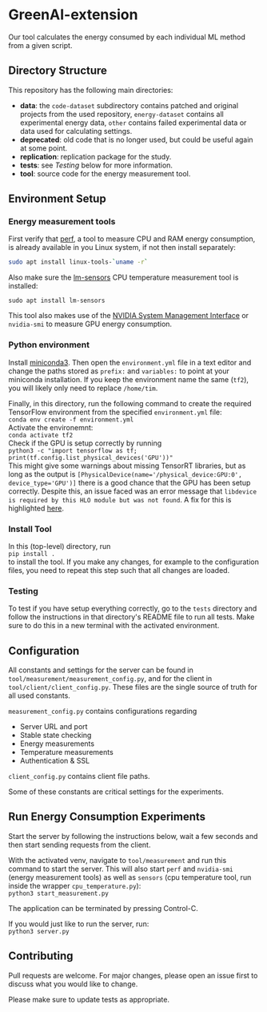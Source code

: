 # GreenAI-extension

Our tool calculates the energy consumed by each individual ML method from a given script.

## Directory Structure
This repository has the following main directories:
- **data**: the `code-dataset` subdirectory contains patched and original projects from the used repository, `energy-dataset` contains all experimental energy data, `other` contains failed experimental data or data used for calculating settings.
- **deprecated**: old code that is no longer used, but could be useful again at some point.
- **replication**: replication package for the study.
- **tests**: see *Testing* below for more information.
- **tool**: source code for the energy measurement tool. 

## Environment Setup
### Energy measurement tools
First verify that [perf](https://perf.wiki.kernel.org/index.php/Main_Page), a tool to measure CPU and RAM energy consumption, is already available in you Linux system, if not then install separately:
```bash
sudo apt install linux-tools-`uname -r`
```  
Also make sure the [lm-sensors](https://wiki.archlinux.org/title/lm_sensors) CPU temperature measurement tool is installed:
```
sudo apt install lm-sensors
```
This tool also makes use of the [NVIDIA System Management Interface](https://developer.nvidia.com/nvidia-system-management-interface) or `nvidia-smi` to measure GPU energy consumption.  
   
### Python environment
Install [miniconda3](https://docs.conda.io/en/latest/miniconda.html). Then open the `environment.yml` file in a text editor and change the paths stored as `prefix:` and `variables:` to point at your miniconda installation. If you keep the environment name the same (`tf2`), you will likely only need to replace `/home/tim`.  
  
Finally, in this directory, run the following command to create the required TensorFlow environment from the specified `environment.yml` file:  
```conda env create -f environment.yml```   
Activate the environemnt:  
```conda activate tf2```  
Check if the GPU is setup correctly by running  
```python3 -c "import tensorflow as tf; print(tf.config.list_physical_devices('GPU'))"```  
This might give some warnings about missing TensorRT libraries, but as long as the output is `[PhysicalDevice(name='/physical_device:GPU:0', device_type='GPU')]` there is a good chance that the GPU has been setup correctly. Despite this, an issue faced was an error message that `libdevice is required by this HLO module but was not found`. A fix for this is highlighted [here](https://discuss.tensorflow.org/t/cant-find-libdevice-directory-cuda-dir-nvvm-libdevice/11896/5).

### Install Tool
In this (top-level) directory, run  
```pip install .```  
to install the tool. If you make any changes, for example to the configuration files, you need to repeat this step such that all changes are loaded.

### Testing
To test if you have setup everything correctly, go to the `tests` directory and follow the instructions in that directory's README file to run all tests. Make sure to do this in a new terminal with the activated environment. 

## Configuration
All constants and settings for the server can be found in `tool/measurement/measurement_config.py`, and for the client in `tool/client/client_config.py`. These files are the single source of truth for all used constants.

`measurement_config.py` contains configurations regarding
- Server URL and port
- Stable state checking
- Energy measurements
- Temperature measurements
- Authentication & SSL

`client_config.py` contains client file paths. 

Some of these constants are critical settings for the experiments. 

## Run Energy Consumption Experiments
Start the server by following the instructions below, wait a few seconds and then start sending requests from the client.  


With the activated venv, navigate to `tool/measurement` and run this command to start the server. This will also start `perf` and `nvidia-smi` (energy measurement tools) as well as `sensors` (cpu temperature tool, run inside the wrapper `cpu_temperature.py`):  
```python3 start_measurement.py```  
  
The application can be terminated by pressing Control-C.  
  
If you would just like to run the server, run:  
```python3 server.py```  

## Contributing
Pull requests are welcome. For major changes, please open an issue first to discuss what you would like to change.

Please make sure to update tests as appropriate.

